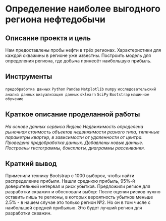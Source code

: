 # Определение наиболее выгодного региона нефтедобычи
## Описание проекта и цель<br>
Нам предоставлены пробы нефти в трёх регионах. Характеристики для каждой скважины в регионе уже известны. Построить модель для определения региона, где добыча принесёт наибольшую прибыль. 

## Инструменты
`предобработка данных`
`Python`
`Pandas`
`Matplotlib`
`numpy`
`исследовательский анализ данных`
`визуализация данных`
`sklearn` 
`SciPy`
`Bootstrap` 
`машинное обучение`



## Краткое описание проделанной работы
<i>На основе данных сервиса Яндекс.Недвижимость определена рыночная стоимость
объектов недвижимости разного типа, типичные параметры квартир, в зависимости от
удаленности от центра. Проведена предобработка данных. Добавлены новые данные.
Построены гистограммы, боксплоты, диаграммы рассеивания. </i>

## Краткий вывод
Применили технику Bootstrap с 1000 выборок, чтобы найти распределение прибыли.
Нашли среднюю прибыль, 95%-й доверительный интервал и риск убытков.
Предложили регион для разработки скважин и обосновали выбор:
После оценки рисков нужно оставить лишь те регионы, в которых вероятность убытков меньше 2.5% - в нашем случае это только регион №2. Но он в том числе с наибольшей средней прибылью. Это будет лучший регион для разработки скважин.


